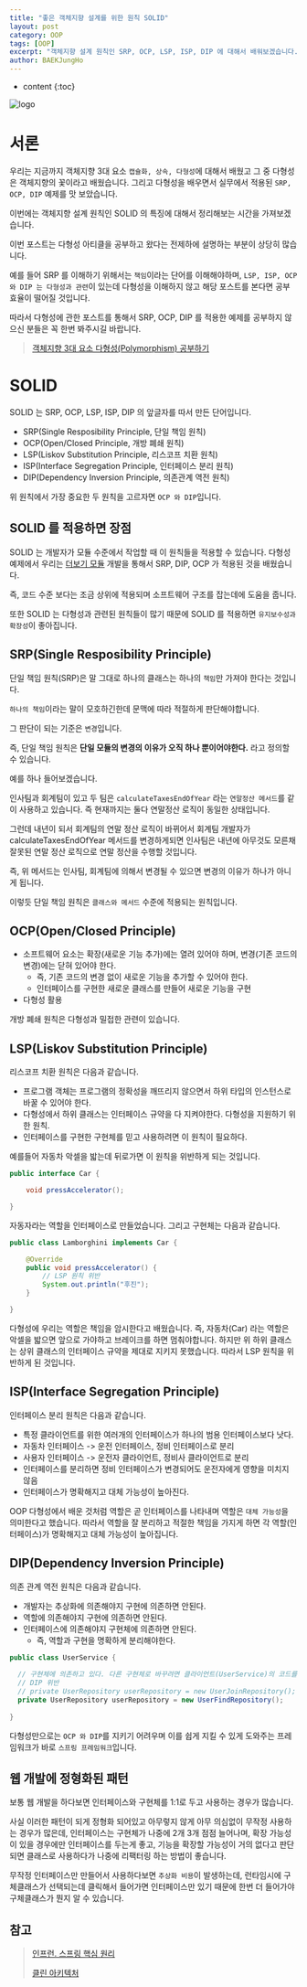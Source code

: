 ```yaml
---
title: "좋은 객체지향 설계를 위한 원칙 SOLID"
layout: post
category: OOP
tags: [OOP]
excerpt: "객체지향 설계 원칙인 SRP, OCP, LSP, ISP, DIP 에 대해서 배워보겠습니다."
author: BAEKJungHo
---
```


* content
{:toc}

![logo](/images/posts/logo/JAVA.jpg)

# 서론

우리는 지금까지 객체지향 3대 요소 `캡슐화, 상속, 다형성`에 대해서 배웠고 그 중 다형성은 객체지향의 꽃이라고 배웠습니다.
그리고 다형성을 배우면서 실무에서 적용된 `SRP, OCP, DIP` 예제를 맛 보았습니다. 

이번에는 객체지향 설계 원칙인 SOLID 의 특징에 대해서 정리해보는 시간을 가져보겠습니다.

이번 포스트는 다형성 아티클을 공부하고 왔다는 전제하에 설명하는 부분이 상당히 많습니다.

예를 들어 SRP 를 이해하기 위해서는 `책임`이라는 단어를 이해해야하며, `LSP, ISP, OCP 와 DIP 는 다형성과 관련`이 있는데 다형성을 이해하지 않고 해당 포스트를 본다면 공부 효율이 떨어질 것입니다.

따라서 다형성에 관한 포스트를 통해서 SRP, OCP, DIP 를 적용한 예제를 공부하지 않으신 분들은 꼭 한번 봐주시길 바랍니다.

> [객체지향 3대 요소 다형성(Polymorphism) 공부하기](https://baekjungho.github.io/oop-polymorphism/)   

# SOLID

SOLID 는 SRP, OCP, LSP, ISP, DIP 의 앞글자를 따서 만든 단어입니다.

- SRP(Single Resposibility Principle, 단일 책임 원칙)
- OCP(Open/Closed Principle, 개방 폐쇄 원칙)
- LSP(Liskov Substitution Principle, 리스코프 치환 원칙)
- ISP(Interface Segregation Principle, 인터페이스 분리 원칙)
- DIP(Dependency Inversion Principle, 의존관계 역전 원칙)

위 원칙에서 가장 중요한 두 원칙을 고르자면 `OCP 와 DIP`입니다. 

## SOLID 를 적용하면 장점

SOLID 는 개발자가 모듈 수준에서 작업할 때 이 원칙들을 적용할 수 있습니다. 다형성 예제에서 우리는 [더보기 모듈](https://baekjungho.github.io/oop-polymorphism/#%EB%8D%94%EB%B3%B4%EA%B8%B0-%EB%AA%A8%EB%93%88-%EA%B0%9C%EB%B0%9C) 개발을 통해서
SRP, DIP, OCP 가 적용된 것을 배웠습니다.

즉, 코드 수준 보다는 조금 상위에 적용되며 소프트웨어 구조를 잡는데에 도움을 줍니다.

또한 SOLID 는 다형성과 관련된 원칙들이 많기 때문에 SOLID 를 적용하면 `유지보수성과 확장성`이 좋아집니다.

## SRP(Single Resposibility Principle)

단일 책임 원칙(SRP)은 말 그대로 하나의 클래스는 하나의 `책임`만 가져야 한다는 것입니다. 

`하나의 책임`이라는 말이 모호하긴한데 문맥에 따라 적절하게 판단해야합니다.

그 판단이 되는 기준은 `변경`입니다.

즉, 단일 책임 원칙은 __단일 모듈의 변경의 이유가 오직 하나 뿐이어야한다.__ 라고 정의할 수 있습니다.

예를 하나 들어보겠습니다.

인사팀과 회계팀이 있고 두 팀은 `calculateTaxesEndOfYear` 라는 `연말정산 메서드`를 같이 사용하고 있습니다. 즉 현재까지는 둘다
연말정산 로직이 동일한 상태입니다.

그런데 내년이 되서 회계팀의 연말 정산 로직이 바뀌어서 회계팀 개발자가 calculateTaxesEndOfYear 메서드를 변경하게되면 인사팀은 내년에 아무것도 모른채 잘못된 연말 정산 로직으로 연말 정산을 수행할 것입니다.

즉, 위 메서드는 인사팀, 회계팀에 의해서 변경될 수 있으면 변경의 이유가 하나가 아니게 됩니다.

이렇듯 단일 책임 원칙은 `클래스와 메서드` 수준에 적용되는 원칙입니다.

## OCP(Open/Closed Principle)

- 소프트웨어 요소는 확장(새로운 기능 추가)에는 열려 있어야 하며, 변경(기존 코드의 변경)에는 닫혀 있어야 한다.
    - 즉, 기존 코드의 변경 없이 새로운 기능을 추가할 수 있어야 한다.
    - 인터페이스를 구현한 새로운 클래스를 만들어 새로운 기능을 구현
- 다형성 활용

개방 폐쇄 원칙은 다형성과 밀접한 관련이 있습니다.

## LSP(Liskov Substitution Principle)

리스코프 치환 원칙은 다음과 같습니다.

- 프로그램 객체는 프로그램의 정확성을 깨뜨리지 않으면서 하위 타입의 인스턴스로 바꿀 수 있어야 한다.
- 다형성에서 하위 클래스는 인터페이스 규약을 다 지켜야한다. 다형성을 지원하기 위한 원칙.
- 인터페이스를 구현한 구현체를 믿고 사용하려면 이 원칙이 필요하다.

예를들어 자동차 악셀을 밟는데 뒤로가면 이 원칙을 위반하게 되는 것입니다.

```java
public interface Car {

    void pressAccelerator();

}
```

자동자라는 역할을 인터페이스로 만들었습니다. 그리고 구현체는 다음과 같습니다.

```java
public class Lamborghini implements Car {

    @Override
    public void pressAccelerator() {
        // LSP 원칙 위반
        System.out.println("후진");
    }

}
```

다형성에 우리는 역할은 책임을 암시한다고 배웠습니다. 즉, 자동차(Car) 라는 역할은 악셀을 밟으면 앞으로 가야하고 브레이크를 하면 멈춰야합니다. 하지만 위 하위 클래스는 상위 클래스의 인터페이스 규약을 제대로 지키지 못했습니다. 따라서 LSP 원칙을 위반하게 된 것입니다.

## ISP(Interface Segregation Principle)

인터페이스 분리 원칙은 다음과 같습니다.

- 특정 클라이언트를 위한 여러개의 인터페이스가 하나의 범용 인터페이스보다 낫다.
- 자동차 인터페이스 -> 운전 인터페이스, 정비 인터페이스로 분리
- 사용자 인터페이스 -> 운전자 클라이언트, 정비사 클라이언트로 분리
- 인터페이스를 분리하면 정비 인터페이스가 변경되어도 운전자에게 영향을 미치지 않음
- 인터페이스가 명확해지고 대체 가능성이 높아진다.

OOP 다형성에서 배운 것처럼 역할은 곧 인터페이스를 나타내며 역할은 `대체 가능성`을 의미한다고 했습니다. 따라서 역할을 잘 분리하고 적절한 책임을 가지게 하면 각 역할(인터페이스)가 명확해지고 대체 가능성이 높아집니다.

## DIP(Dependency Inversion Principle)

의존 관계 역전 원칙은 다음과 같습니다.

- 개발자는 추상화에 의존해야지 구현에 의존하면 안된다.
- 역할에 의존해야지 구현에 의존하면 안된다.
- 인터페이스에 의존해야지 구현체에 의존하면 안된다.
    - 즉, 역할과 구현을 명확하게 분리해야한다.

```java
public class UserService {
  
  // 구현체에 의존하고 있다. 다른 구현체로 바꾸려면 클라이언트(UserService)의 코드를 변경해야한다.
  // DIP 위반
  // private UserRepository userRepository = new UserJoinRepository();
  private UserRepository userRepository = new UserFindRepository();
  
}
```

다형성만으로는 `OCP 와 DIP`를 지키기 어려우며 이를 쉽게 지킬 수 있게 도와주는 프레임워크가 바로 `스프링 프레임워크`입니다.

## 웹 개발에 정형화된 패턴

보통 웹 개발을 하다보면 인터페이스와 구현체를 1:1로 두고 사용하는 경우가 많습니다.

사실 이러한 패턴이 되게 정형화 되어있고 아무렇지 않게 아무 의심없이 무작정 사용하는 경우가 많은데, 인터페이스는 구현체가 나중에 2개 3개 점점 늘어나며, 확장 가능성이 있을 경우에만 인터페이스를 두는게 좋고, 기능을 확장할 가능성이 거의 없다고 판단되면 클래스로 사용하다가 나중에 리팩터링 하는 방법이 좋습니다.

무작정 인터페이스만 만들어서 사용하다보면 `추상화 비용`이 발생하는데, 런타임시에 구체클래스가 선택되는데 클릭해서 들어가면 인터페이스만 있기 때문에 한번 더 들어가야 구체클래스가 뭔지 알 수 있습니다.

## 참고

> [인프런. 스프링 핵심 원리](#)
>
> [클린 아키텍처](#)